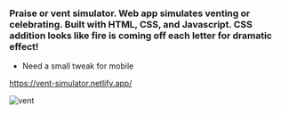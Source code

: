 ### Praise or vent simulator. Web app simulates venting or celebrating. Built with HTML, CSS, and Javascript. CSS addition looks like fire is coming off each letter for dramatic effect!


* Need a small tweak for mobile


https://vent-simulator.netlify.app/



![vent](https://user-images.githubusercontent.com/24884380/170630225-42f770d5-c33a-48df-b04d-0d60814dbf42.jpg)
